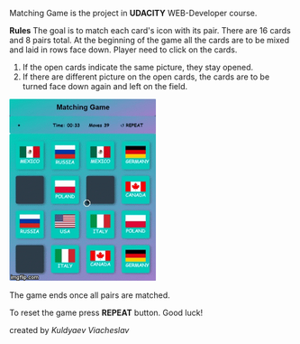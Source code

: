 Matching Game is the project in **UDACITY** WEB-Developer course.


**Rules**
The goal is to match each card's icon with its pair. There are 16 cards and 8 pairs total. 
At the beginning of the game all the cards are to be mixed and laid in rows face down.
Player need to click on the cards.
1. If the open cards indicate the same picture, they stay opened. 
2. If there are different picture on the open cards, the cards are to be turned face down again and left on the field.

![demo](https://github.com/Kuldyaev/memorygame/blob/master/img/demo.gif)  






The game ends once all pairs are matched.

To reset the game press **REPEAT** button. 
Good luck!

created by _Kuldyaev Viacheslav_
